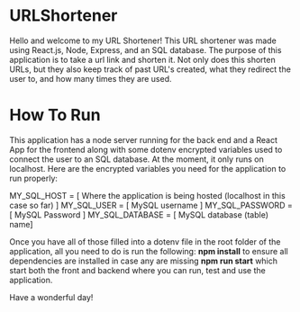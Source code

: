 # URLShortener

Hello and welcome to my URL Shortener! This URL shortener was made using React.js, Node, Express, and an SQL database. The purpose of this application is to take a url link and shorten it. Not only does this shorten URLs, but they also keep track of past URL's created, what they redirect the user to, and how many times they are used.

# How To Run

This application has a node server running for the back end and a React App for the frontend along with some dotenv encrypted variables used to connect the user to an SQL database. At the moment, it only runs on localhost. Here are the encrypted variables you need for the application to run properly:

MY_SQL_HOST = [ Where the application is being hosted (localhost in this case so far) ]
MY_SQL_USER = [ MySQL username ]
MY_SQL_PASSWORD = [ MySQL Password ]
MY_SQL_DATABASE = [ MySQL database  (table) name]

Once you have all of those filled into a dotenv file in the root folder of the application, all you need to do is run the following:
**npm install** to ensure all dependencies are installed in case any are missing
**npm run start** which start both the front and backend where you can run, test and use the application.

Have a wonderful day!
